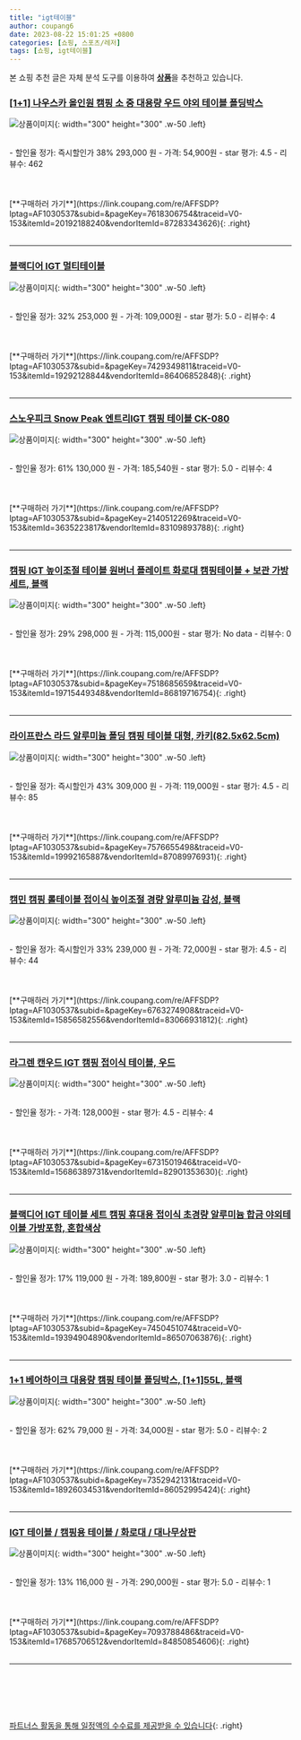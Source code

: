```yaml
---
title: "igt테이블"
author: coupang6
date: 2023-08-22 15:01:25 +0800
categories: [쇼핑, 스포츠/레저]
tags: [쇼핑, igt테이블]
---
```


본 쇼핑 추천 글은 자체 분석 도구를 이용하여 [**상품**](https://link.coupang.com/a/bao1ui)을 추천하고 있습니다.

### [[1+1] 나우스카 올인원 캠핑 소 중 대용량 우드 야외 테이블 폴딩박스](https://link.coupang.com/re/AFFSDP?lptag=AF1030537&subid=&pageKey=7618306754&traceid=V0-153&itemId=20192188240&vendorItemId=87283343626)

![상품이미지](https://thumbnail9.coupangcdn.com/thumbnails/remote/230x230ex/image/vendor_inventory/3fc5/13fbba50e936bb1ae9edd7b9c2cd673fc243b9abe4c5b443e854702cb663.jpg){: width="300" height="300" .w-50 .left}


<br>
- 할인율 정가: 즉시할인가 38%  293,000   원
- 가격: 54,900원
- star 평가: 4.5
- 리뷰수: 462
<br>
<br>
<br>
<br>
[**구매하러 가기**](https://link.coupang.com/re/AFFSDP?lptag=AF1030537&subid=&pageKey=7618306754&traceid=V0-153&itemId=20192188240&vendorItemId=87283343626){: .right}
<br>
<br>

---

### [블랙디어 IGT 멀티테이블](https://link.coupang.com/re/AFFSDP?lptag=AF1030537&subid=&pageKey=7429349811&traceid=V0-153&itemId=19292128844&vendorItemId=86406852848)

![상품이미지](https://thumbnail9.coupangcdn.com/thumbnails/remote/230x230ex/image/vendor_inventory/1cb8/bd665ef1f7e9c8ca0c2f1f782438e0f6302f1e1409766596482245b249be.jpg){: width="300" height="300" .w-50 .left}


<br>
- 할인율 정가: 32%  253,000   원
- 가격: 109,000원
- star 평가: 5.0
- 리뷰수: 4
<br>
<br>
<br>
<br>
[**구매하러 가기**](https://link.coupang.com/re/AFFSDP?lptag=AF1030537&subid=&pageKey=7429349811&traceid=V0-153&itemId=19292128844&vendorItemId=86406852848){: .right}
<br>
<br>

---

### [스노우피크 Snow Peak 엔트리IGT 캠핑 테이블 CK-080](https://link.coupang.com/re/AFFSDP?lptag=AF1030537&subid=&pageKey=2140512269&traceid=V0-153&itemId=3635223817&vendorItemId=83109893788)

![상품이미지](https://thumbnail8.coupangcdn.com/thumbnails/remote/230x230ex/image/vendor_inventory/8422/d58861670c2444c855ca376a42099de551afbda4ec06d82241f0d6c2bce8.jpeg){: width="300" height="300" .w-50 .left}


<br>
- 할인율 정가: 61%  130,000   원
- 가격: 185,540원
- star 평가: 5.0
- 리뷰수: 4
<br>
<br>
<br>
<br>
[**구매하러 가기**](https://link.coupang.com/re/AFFSDP?lptag=AF1030537&subid=&pageKey=2140512269&traceid=V0-153&itemId=3635223817&vendorItemId=83109893788){: .right}
<br>
<br>

---

### [캠핑 IGT 높이조절 테이블 원버너 플레이트 화로대 캠핑테이블 + 보관 가방 세트, 블랙](https://link.coupang.com/re/AFFSDP?lptag=AF1030537&subid=&pageKey=7518685659&traceid=V0-153&itemId=19715449348&vendorItemId=86819716754)

![상품이미지](https://thumbnail6.coupangcdn.com/thumbnails/remote/230x230ex/image/vendor_inventory/b419/44c84e375e33e631b556f0cecf47d3cdb98c917113587373b9910b2ed435.jpg){: width="300" height="300" .w-50 .left}


<br>
- 할인율 정가: 29%  298,000   원
- 가격: 115,000원
- star 평가: No data
- 리뷰수: 0
<br>
<br>
<br>
<br>
[**구매하러 가기**](https://link.coupang.com/re/AFFSDP?lptag=AF1030537&subid=&pageKey=7518685659&traceid=V0-153&itemId=19715449348&vendorItemId=86819716754){: .right}
<br>
<br>

---

### [라이프란스 라드 알루미늄 폴딩 캠핑 테이블 대형, 카키(82.5x62.5cm)](https://link.coupang.com/re/AFFSDP?lptag=AF1030537&subid=&pageKey=7576655498&traceid=V0-153&itemId=19992165887&vendorItemId=87089976931)

![상품이미지](https://thumbnail9.coupangcdn.com/thumbnails/remote/230x230ex/image/vendor_inventory/c458/1a9a26509c6e8102751ee403c8368d1eb20e65bb9c28aa5a15269268d871.jpg){: width="300" height="300" .w-50 .left}


<br>
- 할인율 정가: 즉시할인가 43%  309,000   원
- 가격: 119,000원
- star 평가: 4.5
- 리뷰수: 85
<br>
<br>
<br>
<br>
[**구매하러 가기**](https://link.coupang.com/re/AFFSDP?lptag=AF1030537&subid=&pageKey=7576655498&traceid=V0-153&itemId=19992165887&vendorItemId=87089976931){: .right}
<br>
<br>

---

### [캠민 캠핑 롤테이블 접이식 높이조절 경량 알루미늄 감성, 블랙](https://link.coupang.com/re/AFFSDP?lptag=AF1030537&subid=&pageKey=6763274908&traceid=V0-153&itemId=15856582556&vendorItemId=83066931812)

![상품이미지](https://thumbnail7.coupangcdn.com/thumbnails/remote/230x230ex/image/vendor_inventory/3a5c/88eca482cac9f94f79f474d7362584720d5758ef1346ec4a67ccd2bb64b9.jpg){: width="300" height="300" .w-50 .left}


<br>
- 할인율 정가: 즉시할인가 33%  239,000   원
- 가격: 72,000원
- star 평가: 4.5
- 리뷰수: 44
<br>
<br>
<br>
<br>
[**구매하러 가기**](https://link.coupang.com/re/AFFSDP?lptag=AF1030537&subid=&pageKey=6763274908&traceid=V0-153&itemId=15856582556&vendorItemId=83066931812){: .right}
<br>
<br>

---

### [라그렌 캔우드 IGT 캠핑 접이식 테이블, 우드](https://link.coupang.com/re/AFFSDP?lptag=AF1030537&subid=&pageKey=6731501946&traceid=V0-153&itemId=15686389731&vendorItemId=82901353630)

![상품이미지](https://thumbnail10.coupangcdn.com/thumbnails/remote/230x230ex/image/retail/images/2022/08/25/12/5/a7888467-6aa7-463a-b325-395d4284b5b4.jpg){: width="300" height="300" .w-50 .left}


<br>
- 할인율 정가: 
- 가격: 128,000원
- star 평가: 4.5
- 리뷰수: 4
<br>
<br>
<br>
<br>
[**구매하러 가기**](https://link.coupang.com/re/AFFSDP?lptag=AF1030537&subid=&pageKey=6731501946&traceid=V0-153&itemId=15686389731&vendorItemId=82901353630){: .right}
<br>
<br>

---

### [블랙디어 IGT 테이블 세트 캠핑 휴대용 접이식 초경량 알루미늄 합금 야외테이블 가방포함, 혼합색상](https://link.coupang.com/re/AFFSDP?lptag=AF1030537&subid=&pageKey=7450451074&traceid=V0-153&itemId=19394904890&vendorItemId=86507063876)

![상품이미지](https://thumbnail7.coupangcdn.com/thumbnails/remote/230x230ex/image/vendor_inventory/36d1/7cf6b324ae30cf1f6e31b020ed5e335c1a9a550099586a92eb82bc28acea.png){: width="300" height="300" .w-50 .left}


<br>
- 할인율 정가: 17%  119,000   원
- 가격: 189,800원
- star 평가: 3.0
- 리뷰수: 1
<br>
<br>
<br>
<br>
[**구매하러 가기**](https://link.coupang.com/re/AFFSDP?lptag=AF1030537&subid=&pageKey=7450451074&traceid=V0-153&itemId=19394904890&vendorItemId=86507063876){: .right}
<br>
<br>

---

### [1+1 베어하이크 대용량 캠핑 테이블 폴딩박스, [1+1]55L, 블랙](https://link.coupang.com/re/AFFSDP?lptag=AF1030537&subid=&pageKey=7352942131&traceid=V0-153&itemId=18926034531&vendorItemId=86052995424)

![상품이미지](https://thumbnail6.coupangcdn.com/thumbnails/remote/230x230ex/image/vendor_inventory/f472/736f2a6f499f1c02e9c4815ed923be8062dcd8c9db31373c8b9ed2808347.jpg){: width="300" height="300" .w-50 .left}


<br>
- 할인율 정가: 62%  79,000   원
- 가격: 34,000원
- star 평가: 5.0
- 리뷰수: 2
<br>
<br>
<br>
<br>
[**구매하러 가기**](https://link.coupang.com/re/AFFSDP?lptag=AF1030537&subid=&pageKey=7352942131&traceid=V0-153&itemId=18926034531&vendorItemId=86052995424){: .right}
<br>
<br>

---

### [IGT 테이블 / 캠핑용 테이블 / 화로대 / 대나무상판](https://link.coupang.com/re/AFFSDP?lptag=AF1030537&subid=&pageKey=7093788486&traceid=V0-153&itemId=17685706512&vendorItemId=84850854606)

![상품이미지](https://thumbnail9.coupangcdn.com/thumbnails/remote/230x230ex/image/vendor_inventory/6861/ccffacbf54731c97f113df7d252257114d9873ed44810b00ae2745175371.jpeg){: width="300" height="300" .w-50 .left}


<br>
- 할인율 정가: 13%  116,000   원
- 가격: 290,000원
- star 평가: 5.0
- 리뷰수: 1
<br>
<br>
<br>
<br>
[**구매하러 가기**](https://link.coupang.com/re/AFFSDP?lptag=AF1030537&subid=&pageKey=7093788486&traceid=V0-153&itemId=17685706512&vendorItemId=84850854606){: .right}
<br>
<br>

---
<br><br><br><br><br> [파트너스 활동을 통해 일정액의 수수료를 제공받을 수 있습니다](https://link.coupang.com/a/bao1ui){: .right}